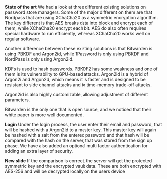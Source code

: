 **State of the art**
We had a look at three different existing solutions on password store managers.
Some of the major different on them are that Nordpass that are using XChaCha20 as a symmetric encryption algorithm.
The key different is that AES breaks data into block and encrypt each of them, while XChaCha20 encrypt each bit. AES do also often requires special hardware to run efficiently, whereas XChaCha20 works well on regular software.

Another difference between these existing solutions is that Bitwarden is using PBKDF and Argon2id, while 1Password is only using PBKDF and NordPass is only using Argon2id.

KDFs is used to hash passwords. PBKDF2 has some weakness and one of them is its vulnerability to GPU-based attacks. 
Argon2id is a hybrid of Argon2i and Argon2d, which means it is faster and is designed to be resistant to side channel attacks and to time-memory trade-off attacks. 

Argon2id is also highly customizable, allowing adjustment of different parameters.



Bitwarden is the only one that is open source, and  we noticed that their white paper is more well documented.

**Login**
Under the login process, the user enter their email and password, that will be hashed with a Argon2id to a master key. This master key will again be hashed with a salt from the entered password  and that hash will be compared with the hash on the server, that was stored from the sign up phase. 
We have also added an optional multi factor authentication for adding an extra layer of security. 

**New slide**
If the comparison is correct, the server will get the protected symmetric key and the encrypted vault data. These are both encrypted with AES-256 and will be decrypted locally on the users device 
